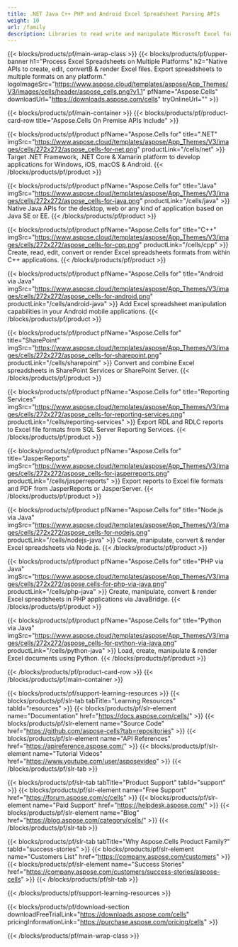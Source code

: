 ```yaml
---
title: .NET Java C++ PHP and Android Excel Spreadsheet Parsing APIs 
weight: 10
url: /family
description: Libraries to read write and manipulate Microsoft Excel formats in .NET Java C++ Android and SharePoint apps. Export Worksheets in SSRS and JasperReports
---
```


{{< blocks/products/pf/main-wrap-class >}}
{{< blocks/products/pf/upper-banner h1="Process Excel Spreadsheets on Multiple Platforms" h2="Native APIs to create, edit, convertВ & render Excel files. Export spreadsheets to multiple formats on any platform." logoImageSrc="https://www.aspose.cloud/templates/aspose/App_Themes/V3/images/cells/header/aspose_cells.png?v1.1" pfName="Aspose.Cells" downloadUrl="https://downloads.aspose.com/cells" tryOnlineUrl="" >}}

{{< blocks/products/pf/main-container >}}
{{< blocks/products/pf/product-card-row title="Aspose.Cells On Premise APIs Include" >}}

{{< blocks/products/pf/product pfName="Aspose.Cells for" title=".NET" imgSrc="https://www.aspose.cloud/templates/aspose/App_Themes/V3/images/cells/272x272/aspose_cells-for-net.png" productLink="/cells/net" >}}
Target .NET Framework, .NET Core & Xamarin platform to develop applications for Windows, iOS, macOS & Android.
{{< /blocks/products/pf/product >}}

{{< blocks/products/pf/product pfName="Aspose.Cells for" title="Java" imgSrc="https://www.aspose.cloud/templates/aspose/App_Themes/V3/images/cells/272x272/aspose_cells-for-java.png" productLink="/cells/java" >}}
Native Java APIs for the desktop, web or any kind of application based on Java SE or EE.
{{< /blocks/products/pf/product >}}

{{< blocks/products/pf/product pfName="Aspose.Cells for" title="C++" imgSrc="https://www.aspose.cloud/templates/aspose/App_Themes/V3/images/cells/272x272/aspose_cells-for-cpp.png" productLink="/cells/cpp" >}}
Create, read, edit, convert or render Excel spreadsheets formats from within C++ applications.
{{< /blocks/products/pf/product >}}

{{< blocks/products/pf/product pfName="Aspose.Cells for" title="Android via Java" imgSrc="https://www.aspose.cloud/templates/aspose/App_Themes/V3/images/cells/272x272/aspose_cells-for-android.png" productLink="/cells/android-java" >}}
Add Excel spreadsheet manipulation capabilities in your Android mobile applications.
{{< /blocks/products/pf/product >}}

{{< blocks/products/pf/product pfName="Aspose.Cells for" title="SharePoint" imgSrc="https://www.aspose.cloud/templates/aspose/App_Themes/V3/images/cells/272x272/aspose_cells-for-sharepoint.png" productLink="/cells/sharepoint" >}}
Convert and combine Excel spreadsheets in SharePoint Services or SharePoint Server.
{{< /blocks/products/pf/product >}}

{{< blocks/products/pf/product pfName="Aspose.Cells for" title="Reporting Services" imgSrc="https://www.aspose.cloud/templates/aspose/App_Themes/V3/images/cells/272x272/aspose_cells-for-reporting-services.png" productLink="/cells/reporting-services" >}}
Export RDL and RDLC reports to Excel file formats from SQL Server Reporting Services.
{{< /blocks/products/pf/product >}}

{{< blocks/products/pf/product pfName="Aspose.Cells for" title="JasperReports" imgSrc="https://www.aspose.cloud/templates/aspose/App_Themes/V3/images/cells/272x272/aspose_cells-for-jasperreports.png" productLink="/cells/jasperreports" >}}
Export reports to Excel file formats and PDF from JasperReports or JasperServer.
{{< /blocks/products/pf/product >}}

{{< blocks/products/pf/product pfName="Aspose.Cells for" title="Node.js via Java" imgSrc="https://www.aspose.cloud/templates/aspose/App_Themes/V3/images/cells/272x272/aspose_cells-for-nodejs.png" productLink="/cells/nodejs-java" >}}
Create, manipulate, convert & render Excel spreadsheets via Node.js.
{{< /blocks/products/pf/product >}}

{{< blocks/products/pf/product pfName="Aspose.Cells for" title="PHP via Java" imgSrc="https://www.aspose.cloud/templates/aspose/App_Themes/V3/images/cells/272x272/aspose.cells-for-php-via-java.png" productLink="/cells/php-java" >}}
Create, manipulate, convert & render Excel spreadsheets in PHP applications via JavaBridge.
{{< /blocks/products/pf/product >}}

{{< blocks/products/pf/product pfName="Aspose.Cells for" title="Python via Java" imgSrc="https://www.aspose.cloud/templates/aspose/App_Themes/V3/images/cells/272x272/aspose_cells-for-python-via-java.png" productLink="/cells/python-java" >}}
Load, create, manipulate & render Excel documents using Python.
{{< /blocks/products/pf/product >}}

{{< /blocks/products/pf/product-card-row >}}
{{< /blocks/products/pf/main-container >}}

{{< blocks/products/pf/support-learning-resources >}}
{{< blocks/products/pf/slr-tab tabTitle="Learning Resources" tabId="resources" >}}
{{< blocks/products/pf/slr-element name="Documentation" href="https://docs.aspose.com/cells/" >}}
{{< blocks/products/pf/slr-element name="Source Code" href="https://github.com/aspose-cells?tab=repositories" >}}
{{< blocks/products/pf/slr-element name="API References" href="https://apireference.aspose.com/" >}}
{{< blocks/products/pf/slr-element name="Tutorial Videos" href="https://www.youtube.com/user/asposevideo" >}}
{{< /blocks/products/pf/slr-tab >}}

{{< blocks/products/pf/slr-tab tabTitle="Product Support" tabId="support" >}}
{{< blocks/products/pf/slr-element name="Free Support" href="https://forum.aspose.com/c/cells" >}}
{{< blocks/products/pf/slr-element name="Paid Support" href="https://helpdesk.aspose.com/" >}}
{{< blocks/products/pf/slr-element name="Blog" href="https://blog.aspose.com/category/cells/" >}}
{{< /blocks/products/pf/slr-tab >}}

{{< blocks/products/pf/slr-tab tabTitle="Why Aspose.Cells Product Family?" tabId="success-stories" >}}
{{< blocks/products/pf/slr-element name="Customers List" href="https://company.aspose.com/customers" >}}
{{< blocks/products/pf/slr-element name="Success Stories" href="https://company.aspose.com/customers/success-stories/aspose-cells" >}}
{{< /blocks/products/pf/slr-tab >}}

{{< /blocks/products/pf/support-learning-resources >}}

{{< blocks/products/pf/download-section downloadFreeTrialLink="https://downloads.aspose.com/cells" pricingInformationLink="https://purchase.aspose.com/pricing/cells" >}}

{{< /blocks/products/pf/main-wrap-class >}}